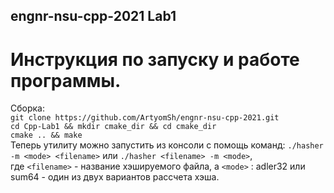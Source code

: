## engnr-nsu-cpp-2021 Lab1  
# Инструкция по запуску и работе программы.  
Сборка:  
`git clone https://github.com/ArtyomSh/engnr-nsu-cpp-2021.git`   
`cd Cpp-Lab1 && mkdir cmake_dir && cd cmake_dir`   
`cmake .. && make`  
Теперь утилиту можно запустить из консоли с помощь команд: `./hasher -m <mode> <filename>` или `./hasher <filename> -m <mode>`,   
где `<filename>` -  название хэшируемого файла, а `<mode>` : adler32 или sum64 - один из двух вариантов рассчета хэша.  
